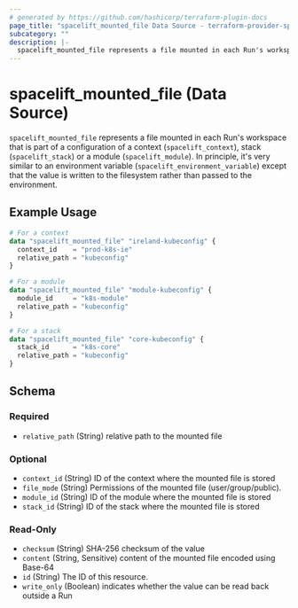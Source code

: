 ```yaml
---
# generated by https://github.com/hashicorp/terraform-plugin-docs
page_title: "spacelift_mounted_file Data Source - terraform-provider-spacelift"
subcategory: ""
description: |-
  spacelift_mounted_file represents a file mounted in each Run's workspace that is part of a configuration of a context (spacelift_context), stack (spacelift_stack) or a module (spacelift_module). In principle, it's very similar to an environment variable (spacelift_environment_variable) except that the value is written to the filesystem rather than passed to the environment.
---
```


# spacelift_mounted_file (Data Source)

`spacelift_mounted_file` represents a file mounted in each Run's workspace that is part of a configuration of a context (`spacelift_context`), stack (`spacelift_stack`) or a module (`spacelift_module`). In principle, it's very similar to an environment variable (`spacelift_environment_variable`) except that the value is written to the filesystem rather than passed to the environment.

## Example Usage

```terraform
# For a context
data "spacelift_mounted_file" "ireland-kubeconfig" {
  context_id    = "prod-k8s-ie"
  relative_path = "kubeconfig"
}

# For a module
data "spacelift_mounted_file" "module-kubeconfig" {
  module_id     = "k8s-module"
  relative_path = "kubeconfig"
}

# For a stack
data "spacelift_mounted_file" "core-kubeconfig" {
  stack_id      = "k8s-core"
  relative_path = "kubeconfig"
}
```

<!-- schema generated by tfplugindocs -->
## Schema

### Required

- `relative_path` (String) relative path to the mounted file

### Optional

- `context_id` (String) ID of the context where the mounted file is stored
- `file_mode` (String) Permissions of the mounted file (user/group/public).
- `module_id` (String) ID of the module where the mounted file is stored
- `stack_id` (String) ID of the stack where the mounted file is stored

### Read-Only

- `checksum` (String) SHA-256 checksum of the value
- `content` (String, Sensitive) content of the mounted file encoded using Base-64
- `id` (String) The ID of this resource.
- `write_only` (Boolean) indicates whether the value can be read back outside a Run


